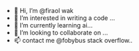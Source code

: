 - 👋 Hi, I’m @firaol wak 
- 👀 I’m interested in writing a code  ...
- 🌱 I’m currently learning ai...
- 💞️ I’m looking to collaborate on ...
- 📫 contact me @fobybus stack overflow..

<!---
firaol062/firaol062 is a ✨ special ✨ repository because its `README.md` (this file) appears on your GitHub profile.
You can click the Preview link to take a look at your changes.
--->
